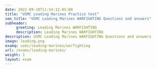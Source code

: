 ```yaml
---
date: 2022-09-10T11:54:12-05:00
title: "USMC Leading Marines Practice test"
seo_title: "USMC Leading Marines WARFIGHTING Questions and answers"
subheader:
     greeting: Leading Marines WARFIGHTING
     description: Leading Marines WARFIGHTING
description: USMC Leading Marines WARFIGHTING Questions and answers
image: leading.png
examq: usmc/leading-marines/warfighting
url: /exams/leading-marines/
weight: 1
layout: exam
---
```

